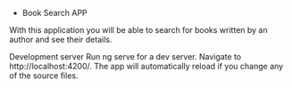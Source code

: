 - Book Search APP

With this application you will be able to search for books written by an author and see their details.

Development server
Run ng serve for a dev server. Navigate to http://localhost:4200/. The app will automatically reload if you change any of the source files.